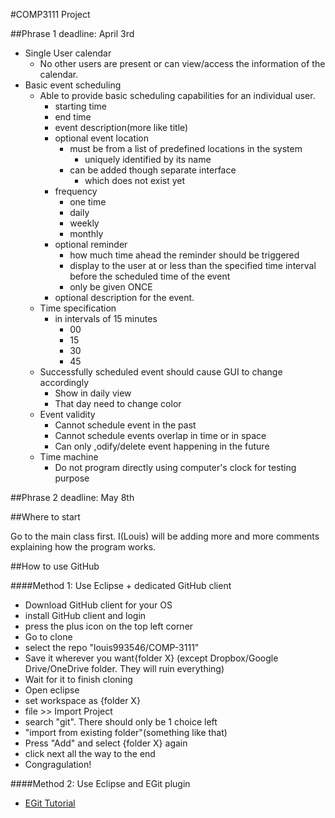 #COMP3111 Project

##Phrase 1 deadline: April 3rd

* Single User calendar
	* No other users are present or can view/access the information of the calendar.
* Basic event scheduling
	* Able to provide basic scheduling capabilities for an individual user.
		* starting time
		* end time
		* event description(more like title)
		* optional event location
			* must be from a list of predefined locations in the system
				* uniquely identified by its name
			* can be added though separate interface
				* which does not exist yet
		* frequency
			* one time
			* daily
			* weekly
			* monthly
		* optional reminder
			* how much time ahead the reminder should be triggered
			* display to the user at or less than the specified time interval before the scheduled time of the event
			* only be given ONCE
		* optional description for the event.
	* Time specification
		* in intervals of 15 minutes
			* 00
			* 15
			* 30
			* 45
	* Successfully scheduled event should cause GUI to change accordingly
		* Show in daily view
		* That day need to change color
	* Event validity
		* Cannot schedule event in the past
		* Cannot schedule events overlap in time or in space
		* Can only ,odify/delete event happening in the future
	* Time machine
		* Do not program directly using computer's clock for testing purpose

##Phrase 2 deadline: May 8th

##Where to start

Go to the main class first. I(Louis) will be adding more and more comments explaining how the program works.

##How to use GitHub

####Method 1: Use Eclipse + dedicated GitHub client

- Download GitHub client for your OS
- install GitHub client and login
- press the plus icon on the top left corner
- Go to clone
- select the repo "louis993546/COMP-3111"
- Save it wherever you want{folder X} (except Dropbox/Google Drive/OneDrive folder. They will ruin everything)
- Wait for it to finish cloning
- Open eclipse
- set workspace as {folder X}
- file >> Import Project
- search "git". There should only be 1 choice left
- "import from existing folder"(something like that)
- Press "Add" and select {folder X} again
- click next all the way to the end
- Congragulation!

####Method 2: Use Eclipse and EGit plugin

* <a href="http://eclipsesource.com/blogs/tutorials/egit-tutorial/">EGit Tutorial</a>
